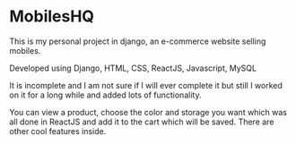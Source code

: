 
# MobilesHQ

This is my personal project in django, an e-commerce website selling mobiles.

Developed using Django, HTML, CSS, ReactJS, Javascript, MySQL

It is incomplete and I am not sure if I will ever complete it but still I worked on it for a long while and added lots of functionality.

You can view a product, choose the color and storage you want which was all done in ReactJS and add it to the cart which will be saved. There are other cool features inside.
